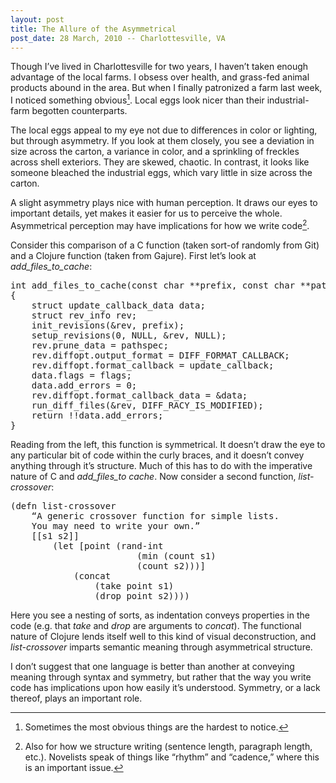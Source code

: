 ```yaml
---
layout: post
title: The Allure of the Asymmetrical
post_date: 28 March, 2010 -- Charlottesville, VA
---
```


Though I’ve lived in Charlottesville for two years, I haven’t taken
enough advantage of the local farms. I obsess over health, and grass-fed
animal products abound in the area. But when I finally patronized a farm
last week, I noticed something obvious[^1]. Local eggs look nicer
than their industrial-farm begotten counterparts.

The local eggs appeal to my eye not due to differences in color or
lighting, but through asymmetry. If you look at them closely, you see a
deviation in size across the carton, a variance in color, and a
sprinkling of freckles across shell exteriors. They are skewed, chaotic.
In contrast, it looks like someone bleached the industrial eggs, which
vary little in size across the carton.

A slight asymmetry plays nice with human perception. It draws our eyes
to important details, yet makes it easier for us to perceive the whole.
Asymmetrical perception may have implications for how we write code[^2].

Consider this comparison of a C function (taken sort-of randomly from
Git) and a Clojure function (taken from Gajure). First let’s look at
*add\_files\_to\_cache*:

<pre>
int add_files_to_cache(const char **prefix, const char **pathspec, int flags)  
{  
    struct update_callback_data data;  
    struct rev_info rev;  
    init_revisions(&rev, prefix);  
    setup_revisions(0, NULL, &rev, NULL);  
    rev.prune_data = pathspec;  
    rev.diffopt.output_format = DIFF_FORMAT_CALLBACK;  
    rev.diffopt.format_callback = update_callback;  
    data.flags = flags;  
    data.add_errors = 0;  
    rev.diffopt.format_callback_data = &data;  
    run_diff_files(&rev, DIFF_RACY_IS_MODIFIED);  
    return !!data.add_errors;  
}
</pre>

Reading from the left, this function is symmetrical. It doesn’t draw the
eye to any particular bit of code within the curly braces, and it
doesn’t convey anything through it’s structure. Much of this has to do
with the imperative nature of C and *add\_files\_to cache*. Now consider
a second function, *list-crossover*:

<pre>
(defn list-crossover  
    “A generic crossover function for simple lists. 
    You may need to write your own.”  
    [[s1 s2]]  
        (let [point (rand-int  
                        (min (count s1)  
                        (count s2)))]  
            (concat 
                (take point s1)  
                (drop point s2))))
</pre>

Here you see a nesting of sorts, as indentation conveys properties in
the code (e.g. that *take* and *drop* are arguments to *concat*). The
functional nature of Clojure lends itself well to this kind of visual
deconstruction, and *list-crossover* imparts semantic meaning through
asymmetrical structure.

I don’t suggest that one language is better than another at conveying
meaning through syntax and symmetry, but rather that the way you write
code has implications upon how easily it’s understood. Symmetry, or a
lack thereof, plays an important role.

[^1]: Sometimes the most obvious things are the hardest to notice.

[^2]: Also for how we structure writing (sentence length, paragraph length, etc.). Novelists speak of things like “rhythm” and “cadence,” where this is an important issue.
